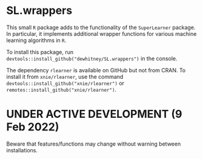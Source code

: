 
# SL.wrappers

This small `R` package adds to the functionality of the `SuperLearner` package. In particular, it implements additional wrapper functions for various machine learning algorithms in `R`.

To install this package, run `devtools::install_github("dewhitney/SL.wrappers")` in the console.

The dependency `rlearner` is available on GitHub but not from CRAN. To install it from `xnie/rlearner`, use the command `devtools::install_github("xnie/rlearner")` or `remotes::install_github("xnie/rlearner")`.

# UNDER ACTIVE DEVELOPMENT (9 Feb 2022)

Beware that features/functions may change without warning between installations.
